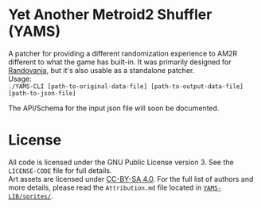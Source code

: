 # Yet Another Metroid2 Shuffler (YAMS)

A patcher for providing a different randomization experience to AM2R different to what the game has built-in. It was primarily designed for [Randovania](https://github.com/randovania/randovania), but it's also usable as a standalone patcher.  
Usage:  
`./YAMS-CLI [path-to-original-data-file] [path-to-output-data-file] [path-to-json-file]`

The API/Schema for the input json file will soon be documented.

# License
All code is licensed under the GNU Public License version 3. See the `LICENSE-CODE` file for full details.  
Art assets are licensed under [CC-BY-SA 4.0](https://creativecommons.org/licenses/by/4.0/). For the full list of authors and more details, please read the `Attribution.md` file located in [`YAMS-LIB/sprites/`](./YAMS-LIB/sprites/Attribution.md).
